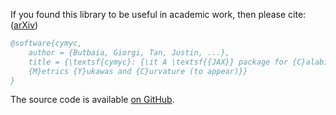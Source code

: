 If you found this library to be useful in academic work, then please cite: ([arXiv](https://arxiv.org/abs/2407.xxxx))

```bibtex
@software{cymyc,
	author = {Butbaia, Giorgi, Tan, Justin, ...},
	title = {\textsf{cymyc}: {\it A \textsf{{JAX}} package for {C}alabi--{Y}au 
	{M}etrics {Y}ukawas and {C}urvature (to appear)}}
}
```

The source code is available [on GitHub](https://github.com/justin-tan/cymyc).